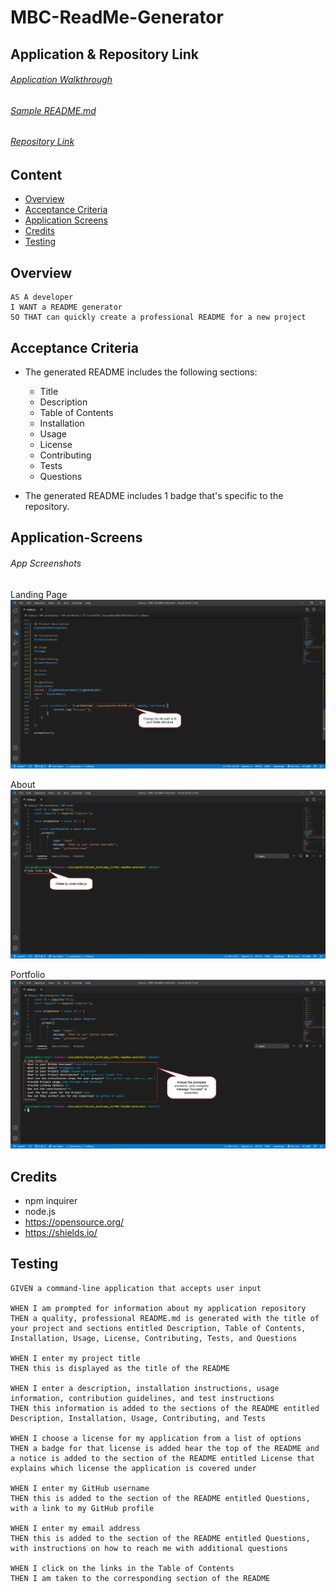# MBC-ReadMe-Generator

## Application & Repository Link

###### [Application Walkthrough](https://github.com/Suji-GitH/MBC-ReadMe-Generator/tree/master/assets/ScreenCapture/ApplicationDemo.gif)

###### [Sample README.md](https://github.com/Suji-GitH/MBC-ReadMe-Generator/tree/master/assets/SampleReadMe)

###### [Repository Link](https://github.com/Suji-GitH/MBC-ReadMe-Generator)

## Content
- [Overview](#Overview)
- [Acceptance Criteria](#Acceptance-Criteria)
- [Application Screens](#Application-Screens)
- [Credits](#Credits)
- [Testing](#Testing)

## Overview

```
AS A developer
I WANT a README generator
SO THAT can quickly create a professional README for a new project
```

## Acceptance Criteria

* The generated README includes the following sections: 

  * Title
  * Description
  * Table of Contents
  * Installation
  * Usage
  * License
  * Contributing
  * Tests
  * Questions

* The generated README includes 1 badge that's specific to the repository.

## Application-Screens

###### App Screenshots

Landing Page
<img src = "./assets/Screenshots/FilePath.jpg">

About
<img src = "./assets/Screenshots/Initiate.jpg">

Portfolio
<img src = "./assets/Screenshots/Prompt.jpg">

## Credits

- npm inquirer 
- node.js
- https://opensource.org/
- https://shields.io/

## Testing

```
GIVEN a command-line application that accepts user input

WHEN I am prompted for information about my application repository
THEN a quality, professional README.md is generated with the title of your project and sections entitled Description, Table of Contents, Installation, Usage, License, Contributing, Tests, and Questions

WHEN I enter my project title
THEN this is displayed as the title of the README

WHEN I enter a description, installation instructions, usage information, contribution guidelines, and test instructions
THEN this information is added to the sections of the README entitled Description, Installation, Usage, Contributing, and Tests

WHEN I choose a license for my application from a list of options
THEN a badge for that license is added hear the top of the README and a notice is added to the section of the README entitled License that explains which license the application is covered under

WHEN I enter my GitHub username
THEN this is added to the section of the README entitled Questions, with a link to my GitHub profile

WHEN I enter my email address
THEN this is added to the section of the README entitled Questions, with instructions on how to reach me with additional questions

WHEN I click on the links in the Table of Contents
THEN I am taken to the corresponding section of the README
```

